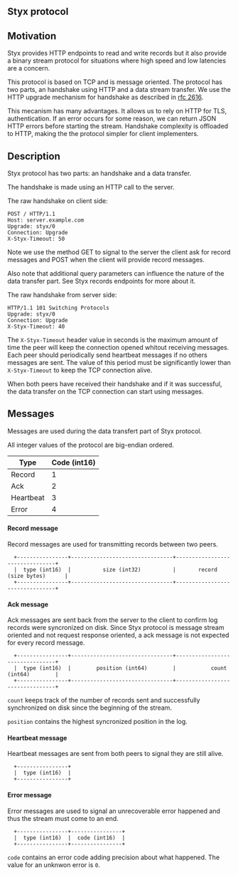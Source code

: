 Styx protocol
-------------

## Motivation

Styx provides HTTP endpoints to read and write records but it also provide a binary stream protocol for situations where high speed and low latencies are a concern.

This protocol is based on TCP and is message oriented.
The protocol has two parts, an handshake using HTTP and a data stream transfer.
We use the HTTP upgrade mechanism for handshake as described in [rfc 2616](https://tools.ietf.org/html/rfc2616#section-14.42).

This mecanism has many advantages.
It allows us to rely on HTTP for TLS, authentication.
If an error occurs for some reason, we can return JSON HTTP errors before starting the stream.
Handshake complexity is offloaded to HTTP, making the the protocol simpler for client implementers.

## Description

Styx protocol has two parts: an handshake and a data transfer.

The handshake is made using an HTTP call to the server.

The raw handshake on client side:

```http
POST / HTTP/1.1
Host: server.example.com
Upgrade: styx/0
Connection: Upgrade
X-Styx-Timeout: 50
```

Note we use the method GET to signal to the server the client ask for record messages and POST when the client will provide record messages. 

Also note that additional query parameters can influence the nature of the data transfer part. See Styx records endpoints for more about it.

The raw handshake from server side:
```http
HTTP/1.1 101 Switching Protocols
Upgrade: styx/0
Connection: Upgrade
X-Styx-Timeout: 40
```

The `X-Styx-Timeout` header value in seconds is the maximum amount of time the peer will keep the connection opened whitout receiving messages.
Each peer should periodically send heartbeat messages if no others messages are sent.
The value of this period must be significantly lower than `X-Styx-Timeout` to keep the TCP connection alive.


When both peers have received their handshake and if it was successful, the data transfer on the TCP connection can start using messages.


## Messages

Messages are used during the data transfert part of Styx protocol.

All integer values of the protocol are big-endian ordered.

| Type      | Code (int16) |
| ----------| -------------|
| Record    | 1            |
| Ack       | 2            | 
| Heartbeat | 3            |
| Error     | 4            |

#### Record message

Record messages are used for transmitting records between two peers.

```
  +----------------+--------------------------------+--------------------------------+
  |  type (int16)  |          size (int32)          |       record (size bytes)      |
  +----------------+--------------------------------+--------------------------------+

```

#### Ack message

Ack messages are sent back from the server to the client to confirm log records were syncronized on disk.
Since Styx protocol is message stream oriented and not request response oriented, a ack message is not expected for every record message. 

```
  +----------------+--------------------------------+--------------------------------+
  |  type (int16)  |        position (int64)        |           count (int64)        |
  +----------------+--------------------------------+--------------------------------+

```

`count` keeps track of the number of records sent and successfully synchronized on disk since the beginning of the stream.

`position` contains the highest syncronized position in the log.


#### Heartbeat message

Heartbeat messages are sent from both peers to signal they are still alive. 

```
  +----------------+
  |  type (int16)  |
  +----------------+

```

#### Error message

Error messages are used to signal an unrecoverable error happened and thus the stream must come to an end.

```
  +----------------+----------------+
  |  type (int16)  |  code (int16)  |
  +----------------+----------------+

```

`code` contains an error code adding precision about what happened. The value for an unknwon error is `0`.
